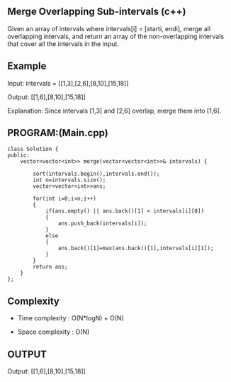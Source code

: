 ## Merge Overlapping Sub-intervals (c++)

Given an array of intervals where intervals[i] = [starti, endi], merge all overlapping intervals, and return an array of the non-overlapping intervals that cover all the intervals in the input.
## Example
Input: intervals = [[1,3],[2,6],[8,10],[15,18]]

Output: [[1,6],[8,10],[15,18]]

Explanation: Since intervals [1,3] and [2,6] overlap, merge them into [1,6].
## PROGRAM:(Main.cpp)
```
class Solution {
public:
    vector<vector<int>> merge(vector<vector<int>>& intervals) {

        sort(intervals.begin(),intervals.end());
        int n=intervals.size();
        vector<vector<int>>ans;

        for(int i=0;i<n;i++)
        {
            if(ans.empty() || ans.back()[1] < intervals[i][0])
            {
                ans.push_back(intervals[i]);
            }
            else
            {
                ans.back()[1]=max(ans.back()[1],intervals[i][1]);
            }
        }
        return ans;
    }
};
```
## Complexity
- Time complexity : O(N*logN) + O(N)

- Space complexity : O(N)

## OUTPUT
Output: [[1,6],[8,10],[15,18]]
